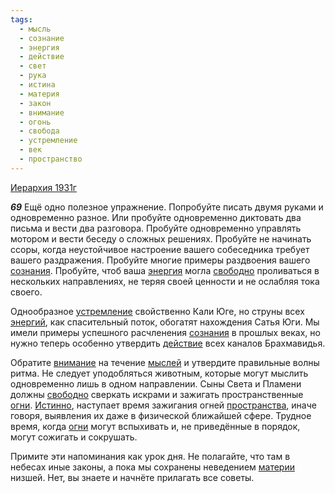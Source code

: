 ```yaml
---
tags:
  - мысль
  - сознание
  - энергия
  - действие
  - свет
  - рука
  - истина
  - материя
  - закон
  - внимание
  - огонь
  - свобода
  - устремление
  - век
  - пространство
---
```


[Иерархия 1931г](/agni/1931)

___69___
Ещё одно полезное упражнение. Попробуйте писать двумя руками и одновременно разное. Или пробуйте одновременно диктовать два письма и вести два разговора. Пробуйте одновременно управлять мотором и вести беседу о сложных решениях. Пробуйте не начинать ссоры, когда неустойчивое настроение вашего собеседника требует вашего раздражения. Пробуйте многие примеры раздвоения вашего [сознания](/tag/#сознание). Пробуйте, чтоб ваша [энергия](/tag/#энергия) могла [свободно](/tag/#свобода) проливаться в нескольких направлениях, не теряя своей ценности и не ослабляя тока своего.   

Однообразное [устремление](/tag/#устремление) свойственно Кали Юге, но струны всех [энергий](/tag/#энергия), как спасительный поток, обогатят нахождения Сатья Юги. Мы имели примеры успешного расчленения [сознания](/tag/#сознание) в прошлых веках, но нужно теперь особенно утвердить [действие](/tag/#действие) всех каналов Брахмавидья.   

Обратите [внимание](/tag/#внимание) на течение [мыслей](/tag/#мысль) и утвердите правильные волны ритма. Не следует уподобляться животным, которые могут мыслить одновременно лишь в одном направлении. Сыны Света и Пламени должны [свободно](/tag/#свобода) сверкать искрами и зажигать пространственные [огни](/tag/#огонь). [Истинно](/tag/#истина), наступает время зажигания огней [пространства](/tag/#пространство), иначе говоря, выявления их даже в физической ближайшей сфере. Трудное время, когда [огни](/tag/#огонь) могут вспыхивать и, не приведённые в порядок, могут сожигать и сокрушать.   

Примите эти напоминания как урок дня. Не полагайте, что там в небесах иные законы, а пока мы сохранены неведением [материи](/tag/#материя) низшей. Нет, вы знаете и начнёте прилагать все советы.   

